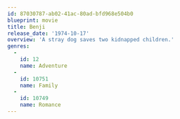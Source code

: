```yaml
---
id: 87030787-ab02-41ac-80ad-bfd968e504b0
blueprint: movie
title: Benji
release_date: '1974-10-17'
overview: 'A stray dog saves two kidnapped children.'
genres:
  -
    id: 12
    name: Adventure
  -
    id: 10751
    name: Family
  -
    id: 10749
    name: Romance
---
```

